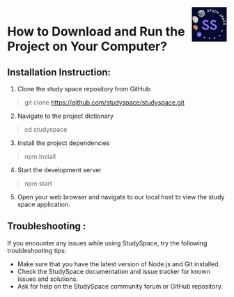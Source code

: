 <img src="img/logo.jpeg" alt="Logo of the project" align="right" width="80px" hight="80px"> 


# How to Download and Run the Project on Your Computer?

## Installation Instruction:
1. Clone the study space repository from GitHub: 
> git clone <https://github.com/studyspace/studyspace.git> 
2. Navigate to the project dictionary 
> cd studyspace 
3.  Install the project dependencies 
> npm install 
4. Start the development server 
> npm start 
5. Open your web browser and navigate to our local host to view the study space application.

## Troubleshooting :
If you encounter any issues while using StudySpace, try the following troubleshooting tips: 
- Make sure that you have the latest version of Node.js and Git installed. 
- Check the StudySpace documentation and issue tracker for known issues and solutions. 
- Ask for help on the StudySpace community forum or GitHub repository.
